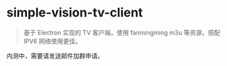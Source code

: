 # simple-vision-tv-client

>  基于 Electron 实现的 TV 客户端，使用 fanmingming m3u 等资源，搭配 IPV6 网络使用更佳。

内测中，需要请发送邮件加群申请。

